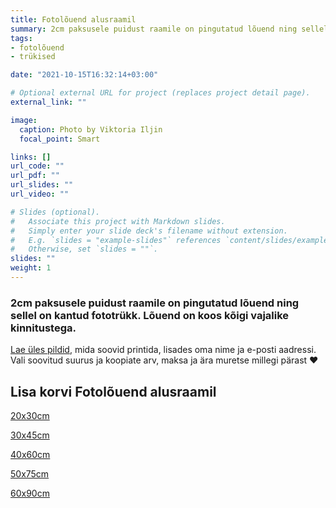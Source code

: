 ```yaml
---
title: Fotolõuend alusraamil
summary: 2cm paksusele puidust raamile on pingutatud lõuend ning sellel on kantud fototrükk
tags:
- fotolõuend
- trükised

date: "2021-10-15T16:32:14+03:00"

# Optional external URL for project (replaces project detail page).
external_link: ""

image:
  caption: Photo by Viktoria Iljin
  focal_point: Smart

links: []
url_code: ""
url_pdf: ""
url_slides: ""
url_video: ""

# Slides (optional).
#   Associate this project with Markdown slides.
#   Simply enter your slide deck's filename without extension.
#   E.g. `slides = "example-slides"` references `content/slides/example-slides.md`.
#   Otherwise, set `slides = ""`.
slides: ""
weight: 1
---
```

### 2cm paksusele puidust raamile on pingutatud lõuend ning sellel on kantud fototrükk. Lõuend on koos kõigi vajalike kinnitustega. 

[Lae üles pildid](https://www.dropbox.com/request/YulJbiklGcffXMoB7DFo), mida soovid printida, lisades oma nime ja e-posti aadressi. Vali soovitud suurus ja koopiate arv, maksa ja ära muretse millegi pärast ❤️

## Lisa korvi Fotolõuend alusraamil

<a data-dpd-type="button" data-text="20х30сm" data-variant="price-right" data-button-size="dpd-large" data-bg-color="ed11cc" data-bg-color-hover="ff1ff6" data-text-color="ffffff" data-pr-bg-color="ffffff" data-pr-color="000000" data-lightbox="1" href="https://lastefoto-ee.dpdcart.com/cart/add?product_id=216900&amp;method_id=236421">20х30сm</a><script src="https://lastefoto-ee.dpdcart.com/dpd.js"></script>

<a data-dpd-type="button" data-text="30х45сm" data-variant="price-right" data-button-size="dpd-large" data-bg-color="ed11cc" data-bg-color-hover="ff1ff6" data-text-color="ffffff" data-pr-bg-color="ffffff" data-pr-color="000000" data-lightbox="1" href="https://lastefoto-ee.dpdcart.com/cart/add?product_id=216901&amp;method_id=236422">30х45сm</a><script src="https://lastefoto-ee.dpdcart.com/dpd.js"></script>

<a data-dpd-type="button" data-text="40х60сm" data-variant="price-right" data-button-size="dpd-large" data-bg-color="ed11cc" data-bg-color-hover="ff1ff6" data-text-color="ffffff" data-pr-bg-color="ffffff" data-pr-color="000000" data-lightbox="1" href="https://lastefoto-ee.dpdcart.com/cart/add?product_id=216902&amp;method_id=236423">40х60сm</a><script src="https://lastefoto-ee.dpdcart.com/dpd.js"></script>

<a data-dpd-type="button" data-text="50х75сm" data-variant="price-right" data-button-size="dpd-large" data-bg-color="ed11cc" data-bg-color-hover="ff1ff6" data-text-color="ffffff" data-pr-bg-color="ffffff" data-pr-color="000000" data-lightbox="1" href="https://lastefoto-ee.dpdcart.com/cart/add?product_id=216903&amp;method_id=236424">50х75сm</a><script src="https://lastefoto-ee.dpdcart.com/dpd.js"></script>

<a data-dpd-type="button" data-text="60х90сm" data-variant="price-right" data-button-size="dpd-large" data-bg-color="ed11cc" data-bg-color-hover="ff1ff6" data-text-color="ffffff" data-pr-bg-color="ffffff" data-pr-color="000000" data-lightbox="1" href="https://lastefoto-ee.dpdcart.com/cart/add?product_id=216904&amp;method_id=236425">60х90сm</a><script src="https://lastefoto-ee.dpdcart.com/dpd.js"></script>